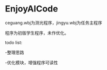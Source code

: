 # EnjoyAICode

ceguang.wbj为测光程序，jingyu.wbj为任务主程序


程序为初版学生程序，未作优化。

todo list:


-整理思路


-优化模块，增强程序可读性

